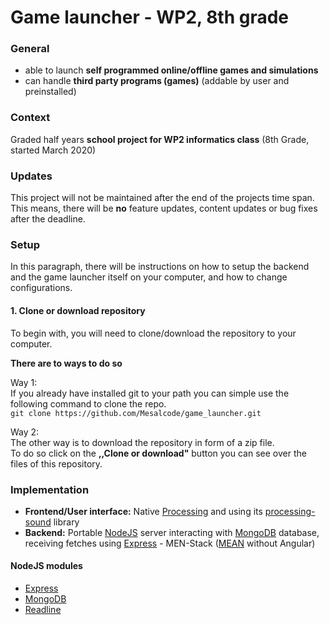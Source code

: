 # Game launcher - WP2, 8th grade
### General
* able to launch **self programmed online/offline games and simulations**
* can handle **third party programs (games)** (addable by user and preinstalled)
### Context
Graded half years **school project for WP2 informatics class** (8th Grade, started March 2020)
### Updates
This project will not be maintained after the end of the projects time span. This means, there will be **no** feature updates, content updates or bug fixes after the deadline. 
### Setup
In this paragraph, there will be instructions on how to setup the backend and the game launcher itself on your computer, and how to change configurations.
#### 1. Clone or download repository
To begin with, you will need to clone/download the repository to your computer.  

**There are to ways to do so**

Way 1:  
If you already have installed git to your path you can simple use the following command to clone the repo.  
    ```git clone https://github.com/Mesalcode/game_launcher.git```

Way 2:  
The other way is to download the repository in form of a zip file.  
To do so click on the **,,Clone or download"** button you can see over the files of this repository.

### Implementation
* **Frontend/User interface:** Native [Processing](https://processing.org/) and using its [processing-sound](https://github.com/processing/processing-sound) library
* **Backend:** Portable [NodeJS](https://nodejs.org/) server interacting with [MongoDB](https://www.mongodb.com/) database, receiving fetches using [Express](https://expressjs.com/) - MEN-Stack ([MEAN](https://en.wikipedia.org/wiki/MEAN_(solution_stack)) without Angular)
#### NodeJS modules
* [Express](https://www.npmjs.com/package/express)
* [MongoDB](https://www.npmjs.com/package/mongodb)
* [Readline](https://www.npmjs.com/package/readline)